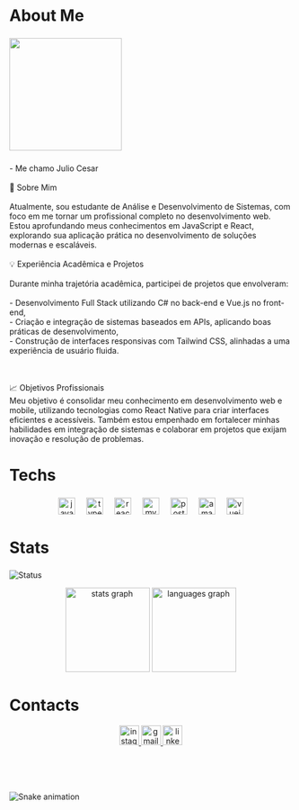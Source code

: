 <h1 align="left">About Me</h1>

###

<div align="left">
  <img height="200" src="https://i.imgur.com/05Ala6V.gif"  />
</div>

###

<p align="left">- Me chamo Julio Cesar<br><br>🎯 Sobre Mim<br><br>Atualmente, sou estudante de Análise e Desenvolvimento de Sistemas, com foco em me tornar um profissional completo no desenvolvimento web. Estou aprofundando meus conhecimentos em JavaScript e React, explorando sua aplicação prática no desenvolvimento de soluções modernas e escaláveis.<br><br>💡 Experiência Acadêmica e Projetos<br><br>Durante minha trajetória acadêmica, participei de projetos que envolveram:<br><br>- Desenvolvimento Full Stack utilizando C# no back-end e Vue.js no front-end,<br>- Criação e integração de sistemas baseados em APIs, aplicando boas práticas de desenvolvimento,<br>- Construção de interfaces responsivas com Tailwind CSS, alinhadas a uma experiência de usuário fluida.</p><br><br>📈 Objetivos Profissionais<br>Meu objetivo é consolidar meu conhecimento em desenvolvimento web e mobile, utilizando tecnologias como React Native para criar interfaces eficientes e acessíveis. Também estou empenhado em fortalecer minhas habilidades em integração de sistemas e colaborar em projetos que exijam inovação e resolução de problemas.

###

<h1 align="left">Techs</h1>

###

<div align="center">
  <img src="https://cdn.jsdelivr.net/gh/devicons/devicon/icons/javascript/javascript-original.svg" height="30" alt="javascript logo"  />
  <img width="12" />
  <img src="https://cdn.jsdelivr.net/gh/devicons/devicon/icons/typescript/typescript-original.svg" height="30" alt="typescript logo"  />
  <img width="12" />
  <img src="https://cdn.jsdelivr.net/gh/devicons/devicon/icons/react/react-original.svg" height="30" alt="react logo"  />
  <img width="12" />
  <img src="https://cdn.jsdelivr.net/gh/devicons/devicon/icons/mysql/mysql-original.svg" height="30" alt="mysql logo"  />
  <img width="12" />
  <img src="https://cdn.jsdelivr.net/gh/devicons/devicon/icons/postgresql/postgresql-original.svg" height="30" alt="postgresql logo"  />
  <img width="12" />
  <img src="https://cdn.jsdelivr.net/gh/devicons/devicon/icons/amazonwebservices/amazonwebservices-line-wordmark.svg" height="30" alt="amazonwebservices logo"  />
  <img width="12" />
  <img src="https://cdn.jsdelivr.net/gh/devicons/devicon/icons/vuejs/vuejs-original.svg" height="30" alt="vuejs logo"  />
</div>

###

<h1 align="left">Stats</h1>


###
![Status](./profile-night-rainbow.svg)

<div align="center">
  <img src="https://github-readme-stats.vercel.app/api?username=GoFDD&hide_title=false&hide_rank=false&show_icons=true&include_all_commits=true&count_private=true&disable_animations=false&theme=blue-green&locale=en&hide_border=false" height="150" alt="stats graph"  />
  <img src="https://github-readme-stats.vercel.app/api/top-langs?username=GoFDD&locale=en&hide_title=false&layout=compact&card_width=320&langs_count=5&theme=blue-green&hide_border=false" height="150" alt="languages graph"  />
</div>

###

<h1 align="left">Contacts</h1>

<div align="center">
  <a href="https://www.instagram.com/juliogolfredo/" target="_blank">
    <img src="https://img.shields.io/static/v1?message=Instagram&logo=instagram&label=&color=E4405F&logoColor=white&labelColor=&style=for-the-badge" height="35" alt="instagram logo"  />
  </a>
  <a href="mailto:juliocesargolfredo2022@gmail.com" target="_blank">
    <img src="https://img.shields.io/static/v1?message=Gmail&logo=gmail&label=&color=D14836&logoColor=white&labelColor=&style=for-the-badge" height="35" alt="gmail logo"  />
  </a>
  <a href="https://www.linkedin.com/in/juliogolfredo/" target="_blank">
    <img src="https://img.shields.io/static/v1?message=LinkedIn&logo=linkedin&label=&color=0077B5&logoColor=white&labelColor=&style=for-the-badge" height="35" alt="linkedin logo"  />
  </a>
</div>

###

<br clear="both">

###

<br clear="both">

<img src="https://raw.githubusercontent.com/GoFDD/GoFDD/output/snake.svg" alt="Snake animation" />

###

